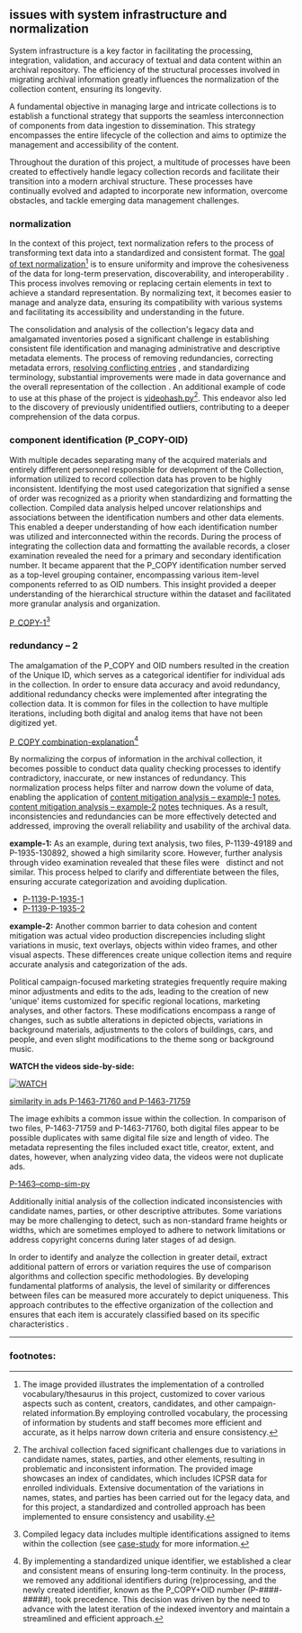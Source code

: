 ## issues with system infrastructure and normalization

System infrastructure is a key factor in facilitating the processing, integration, validation, and accuracy of textual and data content within an archival repository. The efficiency of the structural processes involved in migrating archival information greatly influences the normalization of the collection content, ensuring its longevity.

A fundamental objective in managing large and intricate collections is to establish a functional strategy that supports the seamless interconnection of components from data ingestion to dissemination. This strategy encompasses the entire lifecycle of the collection and aims to optimize the management and accessibility of the content.

Throughout the duration of this project, a multitude of processes have been created to effectively handle legacy collection records and facilitate their transition into a modern archival structure. These processes have continually evolved and adapted to incorporate new information, overcome obstacles, and tackle emerging data management challenges.

### normalization

In the context of this project, text normalization refers to the process of transforming text data into a standardized and consistent format. The [goal of text normalization](https://github.com/prys0000/political-commercial-collection-archives/blob/main/images/controlled-1.jpg)[^1] is to ensure uniformity and improve the cohesiveness of the data for long-term preservation, discoverability, and interoperability . This process involves removing or replacing certain elements in text to achieve a standard representation. By normalizing text, it becomes easier to manage and analyze data, ensuring its compatibility with various systems and facilitating its accessibility and understanding in the future.

The consolidation and analysis of the collection's legacy data and amalgamated inventories posed a significant challenge in establishing consistent file identification and managing administrative and descriptive metadata elements. The process of removing redundancies, correcting metadata errors, [resolving conflicting entries](https://github.com/prys0000/political-commercial-collection-archives/blob/main/images/Name-index.jpg) , and standardizing terminology, substantial improvements were made in data governance and the overall representation of the collection . An additional example of code to use at this phase of the project is [videohash.py](https://pypi.org/project/videohash/)[^2]. This endeavor also led to the discovery of previously unidentified outliers, contributing to a deeper comprehension of the data corpus.

### component identification (P_COPY-OID)

With multiple decades separating many of the acquired materials and entirely different personnel responsible for development of the Collection, information utilized to record collection data has proven to be highly inconsistent. Identifying the most used categorization that signified a sense of order was recognized as a priority when standardizing and formatting the collection. Compiled data analysis helped uncover relationships and associations between the identification numbers and other data elements. This enabled a deeper understanding of how each identification number was utilized and interconnected within the records.
During the process of integrating the collection data and formatting the available records, a closer examination revealed the need for a primary and secondary identification number. It became apparent that the P_COPY identification number served as a top-level grouping container, encompassing various item-level components referred to as OID numbers. This insight provided a deeper understanding of the hierarchical structure within the dataset and facilitated more granular analysis and organization.

[P_COPY-1](https://github.com/prys0000/political-commercial-collection-archives/blob/main/images/P_COPY-1.jpg)[^3] 

### redundancy – 2

The amalgamation of the P_COPY and OID numbers resulted in the creation of the Unique ID, which serves as a categorical identifier for individual ads in the collection. In order to ensure data accuracy and avoid redundancy, additional redundancy checks were implemented after integrating the collection data. It is common for files in the collection to have multiple iterations, including both digital and analog items that have not been digitized yet.

[P_COPY combination-explanation](https://github.com/prys0000/political-commercial-collection-archives/blob/main/images/P_COPY-combine.jpg)[^4] 

By normalizing the corpus of information in the archival collection, it becomes possible to conduct data quality checking processes to identify contradictory, inaccurate, or new instances of redundancy. This normalization process helps filter and narrow down the volume of data, enabling the application of [content mitigation analysis – example-1](https://github.com/prys0000/political-commercial-collection-archives/blob/main/video-compare-text/speechpy-text-excel_template.py) [notes](https://github.com/prys0000/political-commercial-collection-archives/blob/main/video-compare-text/speechpy-text-excel_notes.txt), [content mitigation analysis – example-2](https://github.com/prys0000/political-commercial-collection-archives/blob/main/video-compare-text/fuzzy-frames-comp_template.py) [notes](https://github.com/prys0000/political-commercial-collection-archives/blob/main/video-compare-text/fuzzy-frames-comp_notes.txt) techniques. As a result, inconsistencies and redundancies can be more effectively detected and addressed, improving the overall reliability and usability of the archival data.

**example-1:** As an example, during text analysis, two files, P-1139-49189 and P-1935-130892, showed a high similarity score. However, further analysis through video examination revealed that these files were &nbsp; distinct and not similar. This process helped to clarify and differentiate between the files, ensuring accurate categorization and avoiding duplication.

  - [P-1139-P-1935-1](https://github.com/prys0000/political-commercial-collection-archives/blob/main/images/P-1139-P-1935-1.jpg)
  - [P-1139-P-1935-2](https://github.com/prys0000/political-commercial-collection-archives/blob/main/images/P-1139-P-1935-2.jpg)

**example-2:** Another common barrier to data cohesion and content mitigation was actual video production discrepencies including slight variations in music, text overlays, objects within video frames, and other visual aspects. These differences create unique collection items and require accurate analysis and categorization of the ads.

Political campaign-focused marketing strategies frequently require making minor adjustments and edits to the ads, leading to the creation of new 'unique' items customized for specific regional locations, marketing analyses, and other factors. These modifications encompass a range of changes, such as subtle alterations in depicted objects, variations in background materials, adjustments to the colors of buildings, cars, and people, and even slight modifications to the theme song or background music. 

**WATCH the videos side-by-side:**

[![**WATCH**](https://i.ytimg.com/an_webp/nx6MqTxNS_U/mqdefault_6s.webp?du=3000&sqp=CJaUsaUG&rs=AOn4CLDp5oMifZH4PsrgfKABmR5F_WaDVA)](https://youtu.be/nx6MqTxNS_U)    

[similarity in ads P-1463-71760 and P-1463-71759](https://github.com/prys0000/political-commercial-collection-archives/blob/main/images/similar-diff-1%20copy.jpg)


The image exhibits a common issue within the collection. In comparison of two files, P-1463-71759 and P-1463-71760, both digital files appear to be possible duplicates with same digital file size and length of video. The metadata representing the files included exact title, creator, extent, and dates, however, when analyzing video data, the videos were not duplicate ads. 

[P-1463–comp-sim-py](https://github.com/prys0000/political-commercial-collection-archives/blob/main/images/P-1463-comp-sim.jpg)

Additionally initial analysis of the collection indicated inconsistencies with candidate names, parties, or other descriptive attributes. Some variations may be more challenging to detect, such as non-standard frame heights or widths, which are sometimes employed to adhere to network limitations or address copyright concerns during later stages of ad design.

In order to identify and analyze the collection in greater detail, extract additional pattern of errors or variation requires the use of comparison algorithms and collection specific methodologies. By developing fundamental platforms of analysis, the level of similarity or differences between files can be measured more accurately to depict uniqueness. This approach contributes to the effective organization of the collection and ensures that each item is accurately classified based on its specific characteristics .


___________________________________________
### footnotes:
[^1]: The image provided illustrates the implementation of a controlled vocabulary/thesaurus in this project, customized to cover various aspects such as content, creators, candidates, and other campaign-related information.By employing controlled vocabulary, the processing of information by students and staff becomes more efficient and accurate, as it helps narrow down criteria and ensure consistency.
[^2]: The archival collection faced significant challenges due to variations in candidate names, states, parties, and other elements, resulting in problematic and inconsistent information. The provided image showcases an index of candidates, which includes ICPSR data for enrolled individuals. Extensive documentation of the variations in names, states, and parties has been carried out for the legacy data, and for this project, a standardized and controlled approach has been implemented to ensure consistency and usability.
[^3]: Compiled legacy data includes multiple identifications assigned to items within the collection (see [case-study]( https://github.com/prys0000/political-commercial-collection-archives/blob/main/documentation/case-study.md) for more information. 
[^4]: By implementing a standardized unique identifier, we established a clear and consistent means of ensuring long-term continuity. In the process, we removed any additional identifiers during (re)processing, and the newly created identifier, known as the P_COPY+OID number (P-####-#####), took precedence. This decision was driven by the need to advance with the latest iteration of the indexed inventory and maintain a streamlined and efficient approach.


